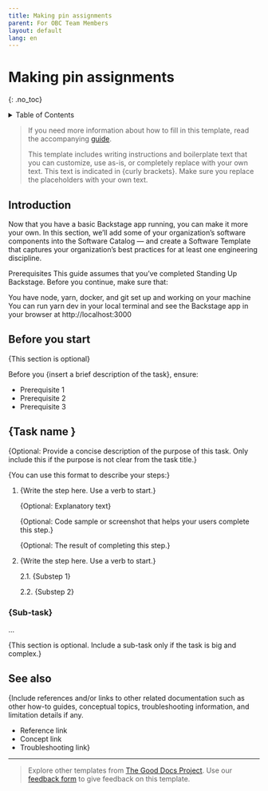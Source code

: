 ```yaml
---
title: Making pin assignments
parent: For OBC Team Members
layout: default
lang: en
---
```


# Making pin assignments
{: .no_toc}

<details markdown="block">
<summary>Table of Contents</summary>

- Table of Contents
{:toc}

</details>

> If you need more information about how to fill in this template, read the accompanying [guide](./guide_how-to.md).
>
> This template includes writing instructions and boilerplate text that you can customize, use as-is, or completely replace with your own text. This text is indicated in {curly brackets}. Make sure you replace the placeholders with your own text.

## Introduction
Now that you have a basic Backstage app running, you can make it more your own. In this section, we’ll add some of your organization’s software components into the Software Catalog — and create a Software Template that captures your organization’s best practices for at least one engineering discipline.

Prerequisites
This guide assumes that you’ve completed Standing Up Backstage. Before you continue, make sure that:

You have node, yarn, docker, and git set up and working on your machine
You can run yarn dev in your local terminal and see the Backstage app in your browser at http://localhost:3000


## Before you start

{This section is optional}

Before you {insert a brief description of the task}, ensure:

* Prerequisite 1
* Prerequisite 2
* Prerequisite 3

## {Task name }

{Optional: Provide a concise description of the purpose of this task. Only include this if the purpose is not clear from the task title.}

{You can use this format to describe your steps:}

1. {Write the step here. Use a verb to start.}

    {Optional: Explanatory text}

    {Optional: Code sample or screenshot that helps your users complete this step.}

    {Optional: The result of completing this step.}

2. {Write the step here. Use a verb to start.}

    2.1. {Substep 1}

    2.2. {Substep 2}

### {Sub-task}

...

{This section is optional. Include a sub-task only if the task is big and complex.}

## See also

{Include references and/or links to other related documentation such as other how-to guides, conceptual topics, troubleshooting information, and limitation details if any.

* Reference link
* Concept link
* Troubleshooting link}

---

> Explore other templates from [The Good Docs Project](https://thegooddocsproject.dev/). Use our [feedback form](https://thegooddocsproject.dev/feedback/?template=How-to) to give feedback on this template.
